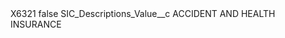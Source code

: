 <?xml version="1.0" encoding="UTF-8"?>
<CustomMetadata xmlns="http://soap.sforce.com/2006/04/metadata" xmlns:xsi="http://www.w3.org/2001/XMLSchema-instance" xmlns:xsd="http://www.w3.org/2001/XMLSchema">
    <label>X6321</label>
    <protected>false</protected>
    <values>
        <field>SIC_Descriptions_Value__c</field>
        <value xsi:type="xsd:string">ACCIDENT AND HEALTH INSURANCE</value>
    </values>
</CustomMetadata>
